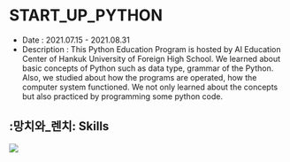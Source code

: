 # START_UP_PYTHON
- Date : 2021.07.15 - 2021.08.31
- Description : This Python Education Program is hosted by AI Education Center of Hankuk University of Foreign High School. We learned about basic concepts of Python such as data type, grammar of the Python. Also, we studied about how the programs are operated, how the computer system functioned. We not only learned about the concepts but also practiced by programming some python code.
## :망치와_렌치: Skills
<img src="https://img.shields.io/badge/Python-3776AB?style=flat-square&logo=Python&logoColor=white"/>
